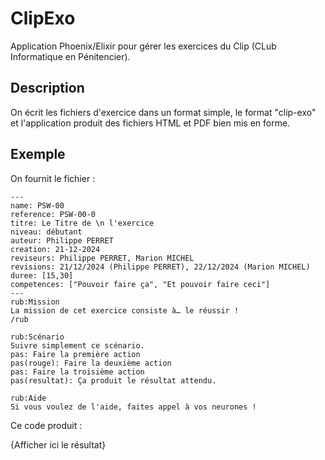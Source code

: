 # ClipExo

Application Phoenix/Elixir pour gérer les exercices du Clip (CLub Informatique en Pénitencier).

## Description

On écrit les fichiers d'exercice dans un format simple, le format "clip-exo" et l'application produit des fichiers HTML et PDF bien mis en forme.

## Exemple

On fournit le fichier :

~~~document
---
name: PSW-00
reference: PSW-00-0
titre: Le Titre de \n l'exercice
niveau: débutant
auteur: Philippe PERRET
creation: 21-12-2024
reviseurs: Philippe PERRET, Marion MICHEL
revisions: 21/12/2024 (Philippe PERRET), 22/12/2024 (Marion MICHEL)
duree: [15,30]
competences: ["Pouvoir faire ça", "Et pouvoir faire ceci"]
---
rub:Mission
La mission de cet exercice consiste à… le réussir !
/rub

rub:Scénario
Suivre simplement ce scénario.
pas: Faire la première action
pas(rouge): Faire la deuxième action
pas: Faire la troisième action
pas(resultat): Ça produit le résultat attendu.

rub:Aide
Si vous voulez de l'aide, faites appel à vos neurones !
~~~

Ce code produit :

{Afficher ici le résultat}